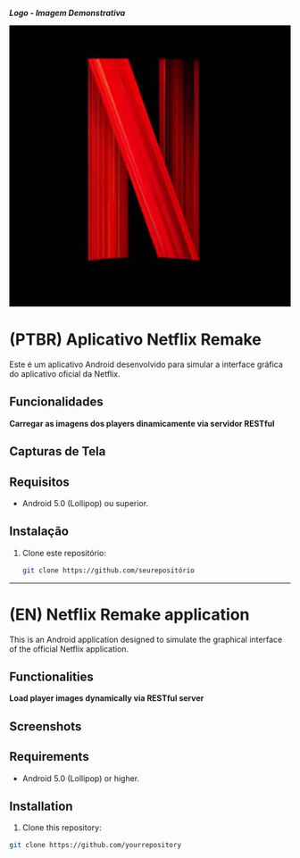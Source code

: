 _**Logo - Imagem Demonstrativa**_

![Logol](https://github.com/SAANDRIN/ImagensConjunto/blob/main/Netflix%20-%20Logo.jpg)

# (PTBR) Aplicativo Netflix Remake

Este é um aplicativo Android desenvolvido para simular a interface gráfica do aplicativo oficial da Netflix.

## Funcionalidades

**Carregar as imagens dos players dinamicamente via servidor RESTful**


## Capturas de Tela



## Requisitos

- Android 5.0 (Lollipop) ou superior.

## Instalação

1. Clone este repositório:
   ```sh
   git clone https://github.com/seurepositório


---------------------------------------------------------------------------------------------------------------------------------------------------------------------------
# (EN) Netflix Remake application


This is an Android application designed to simulate the graphical interface of the official Netflix application.

## Functionalities

**Load player images dynamically via RESTful server**


## Screenshots



## Requirements

- Android 5.0 (Lollipop) or higher.

## Installation

1. Clone this repository:
 ```sh
 git clone https://github.com/yourrepository
